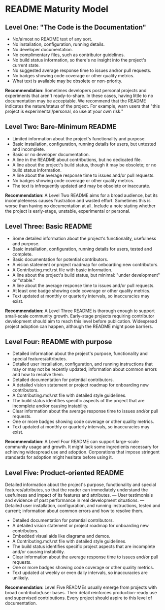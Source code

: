 # README Maturity Model

## Level One: "The Code is the Documentation"

- No/almost no README text of any sort.
- No installation, configuration, running details.
- No developer documentation.
- No complimentary files, such as contributor guidelines.
- No build status information, so there's no insight into the project's current state.
- No suggested average response time to issues and/or pull requests.
- No badges showing code coverage or other quality metrics.
- What text is available may be obsolete or non-priority.

**Recommendation**: Sometimes developers post personal projects and experiments that aren't ready-to-share. In these cases, having little to no documentation may be acceptable. We recommend that the README indicates the nature/status of the project. For example, warn users that "this project is experimental/personal, so use at your own risk."

## Level Two: Bare-Minimum README

- Limited information about the project's functionality and purpose.
- Basic installation, configuration, running details for users, but untested and incomplete.
- Basic or no developer documentation.
- A line in the README about contributions, but no dedicated file.
- A line about the project's build status, though it may be obsolete; or no build status information.
- A line about the average response time to issues and/or pull requests.
- No badges showing code coverage or other quality metrics.
- The text is infrequently updated and may be obsolete or inaccurate.

**Recommendation**: A Level Two README aims for a broad audience, but its incompleteness causes frustration and wasted effort. Sometimes this is worse than having no documentation at all. Include a note stating whether the project is early-stage, unstable, experimental or personal.

## Level Three: Basic README

- Some detailed information about the project's functionality, usefulness and purpose.
- Basic installation, configuration, running details for users, tested and complete.
- Basic documentation for potential contributors.
- A vision statement or project roadmap for onboarding new contributors.
- A Contributing.md/.rst file with basic information.
- A line about the project's build status, but minimal: "under development" or "stable."
- A line about the average response time to issues and/or pull requests.
- At least one badge showing code coverage or other quality metrics.
- Text updated at monthly or quarterly intervals, so inaccuracies may exist.

**Recommendation**: A Level Three README is thorough enough to support small-scale community growth. Early-stage projects requiring contributor development should aim to reach this level before publication. Widespread project adoption can happen, although the README might pose barriers.

## Level Four: README with purpose

- Detailed information about the project's purpose, functionality and special features/attributes.
- Detailed user installation, configuration, and running instructions that may or may not be recently updated; information about common errors and how to resolve them.
- Detailed documentation for potential contributors.
- A detailed vision statement or project roadmap for onboarding new contributors.
- A Contributing.md/.rst file with detailed style guidelines.
- The build status identifies specific aspects of the project that are incomplete and/or causing instability.
- Clear information about the average response time to issues and/or pull requests.
- One or more badges showing code coverage or other quality metrics.
- Text updated at monthly or quarterly intervals, so inaccuracies may exist.

**Recommendation**: A Level Four README can support large-scale community usage and growth. It might lack some ingredients necessary for achieving widespread use and adoption. Corporations that impose stringent standards for adoption might hesitate before using it.

## Level Five: Product-oriented README

Detailed information about the project's purpose, functionality and special features/attributes, so that the reader can immediately understand the usefulness and impact of its features and attributes.
— User testimonials and evidence of past performance in real development situations.
— Detailed user installation, configuration, and running instructions, tested and current; information about common errors and how to resolve them.
- Detailed documentation for potential contributors.
- A detailed vision statement or project roadmap for onboarding new contributors.
- Embedded visual aids like diagrams and demos.
- A Contributing.md/.rst file with detailed style guidelines.
- The build status identifies specific project aspects that are incomplete and/or causing instability.
- Clear information about the average response time to issues and/or pull requests.
- One or more badges showing code coverage or other quality metrics.
- Text updated at weekly or even daily intervals, so inaccuracies are unlikely.

**Recommendation**: Level Five READMEs usually emerge from projects with broad contributor/user bases. Their detail reinforces production-ready use and supervised contributions. Every project should aspire to this level of documentation.
